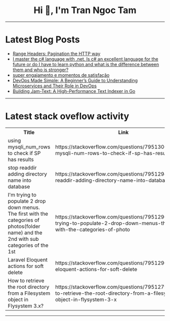 <h1 align="center">Hi 👋, I'm Tran Ngoc Tam</h1>

---

# Latest Blog Posts 
<!-- BLOG-POST-LIST:START -->
- [Range Headers: Pagination the HTTP way](https://dev.to/justcatdev/range-headers-pagination-the-http-way-31mf)
- [I master the c# language with .net. Is c# an excellent language for the future or do I have to learn python and what is the difference between them and who is stronger?](https://dev.to/mahdi_moussa_526377e45e30/i-master-the-c-language-with-net-is-c-an-excellent-language-for-the-future-or-do-i-have-to-1ii)
- [super engajamento e momentos de satisfação](https://dev.to/m1rr4/super-engajamento-e-momentos-de-satisfacao-2fd9)
- [DevOps Made Simple: A Beginner’s Guide to Understanding Microservices and Their Role in DevOps](https://dev.to/yash_sonawane25/devops-made-simple-a-beginners-guide-to-understanding-microservices-and-their-role-in-devops-3pki)
- [Building Jam-Text: A High-Performance Text Indexer in Go](https://dev.to/skanenje/building-jam-text-a-high-performance-text-indexer-in-go-34c)
<!-- BLOG-POST-LIST:END -->

---

# Latest stack oveflow activity
<table>
  <tr><th>Title</th><th>Link</th></tr>
  <!-- STACKOVERFLOW:START --><tr><td>using mysqli_num_rows to check if SP has results</td><td>https://stackoverflow.com/questions/79513007/using-mysqli-num-rows-to-check-if-sp-has-results</td></tr><tr><td>stop readdir adding directory name into database</td><td>https://stackoverflow.com/questions/79512948/stop-readdir-adding-directory-name-into-database</td></tr><tr><td>I&#39;m trying to populate 2 drop down menus. The first with the categories of photos&lpar;folder name&rpar; and the 2nd with sub categories of the 1st</td><td>https://stackoverflow.com/questions/79512905/im-trying-to-populate-2-drop-down-menus-the-first-with-the-categories-of-photo</td></tr><tr><td>Laravel Eloquent actions for soft delete</td><td>https://stackoverflow.com/questions/79512902/laravel-eloquent-actions-for-soft-delete</td></tr><tr><td>How to retrieve the root directory from a Filesystem object in Flysystem 3.x?</td><td>https://stackoverflow.com/questions/79512796/how-to-retrieve-the-root-directory-from-a-filesystem-object-in-flysystem-3-x</td></tr><!-- STACKOVERFLOW:END -->
</table>

---


